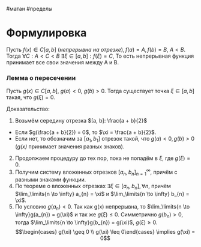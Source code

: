 #матан #пределы
# Формулировка
Пусть $f(x) \in C[a, b] \ (непрерывна \ на \ отрезке), f(a) = A, f(b) = B,\  A < B$.
Тогда $\forall C: A < C < B \  \exists \xi \in [a,b] : f(\xi) = C$,
То есть непрерывная функция принимает все свои значения между A и B.

### Лемма о пересечении
Пусть $g(x) \in C[a, b],\  g(a) < 0,\  g(b) > 0$. Тогда существует точка $\xi \in [a, b]$ такая, что $g(\xi) = 0$.

Доказательство:
1. Возьмём середину отрезка $[a, b]: \frac{a + b}{2}$ 
- Если $g(\frac{a + b}{2}) = 0$, то $\xi = \frac{a + b}{2}$.
- Если нет, то обозначим за $[a_{1}, b_{1}]$ отрезок такой, что $g(a) < 0, g(b) > 0$ (_g(x)_ принимает значения разных знаков).
2. Продолжаем процедуру до тех пор, пока не попадём в $\xi$, где $g(\xi) = 0$.
3. Получим систему вложенных отрезков ${[a_{n}, b_{n}]}^\infty_{n = 1}$, причём с разными знаками функции.
4. По теореме о вложенных отрезках $\exists \xi \in [a_{n}, b_{n}], \forall n$, причём $\lim_\limits{n \to \infty} a_{n} = \xi$ и $\lim_\limits{n \to \infty} b_{n} = \xi$.
5. По условию $g(a_{n}) < 0$. Так как g(x) непрерывна, то $\lim_\limits{n \to \infty}g(a_{n}) = g(\xi)$ и так же $g(\xi) \leq 0$.
Симметрично $g(b_{n}) > 0$, тогда $\lim_\limits{n \to \infty}g(b_{n}) = g(\xi)$, $g(\xi) \geq 0$.
$$\begin{cases} g(\xi) \geq 0 \\ g(\xi) \leq 0\end{cases} \implies g(\xi) = 0$$